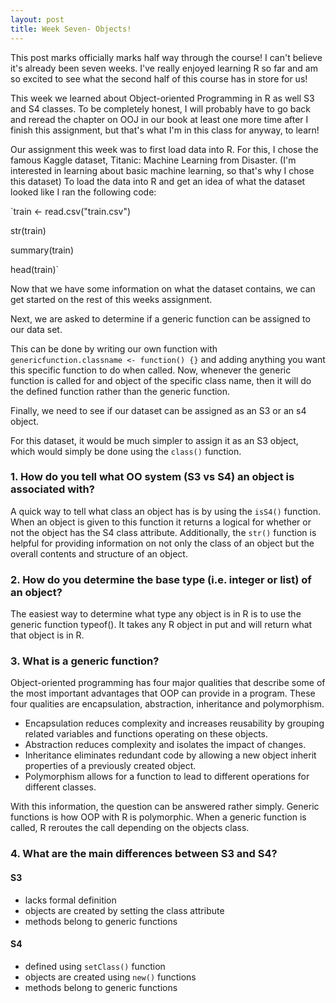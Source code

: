 ```yaml
---
layout: post
title: Week Seven- Objects!
---
```


This post marks officially marks half way through the course! I can't believe it's already been seven weeks. I've really enjoyed learning R so far and am so excited to see what the second half of this course has in store for us!

This week we learned about Object-oriented Programming in R as well S3 and S4 classes. To be completely honest, I will probably have to go back and reread the chapter on OOJ in our book at least one more time after I finish this assignment, but that's what I'm in this class for anyway, to learn!

Our assignment this week was to first load data into R. For this, I chose the famous Kaggle dataset, Titanic: Machine Learning from Disaster. (I'm interested in learning about basic machine learning, so that's why I chose this dataset) To load the data into R and get an idea of what the dataset looked like I ran the following code:

`train <- read.csv("train.csv")

str(train)

summary(train)

head(train)`

Now that we have some information on what the dataset contains, we can get started on the rest of this weeks assignment.

Next, we are asked to determine if a generic function can be assigned to our data set.

This can be done by writing our own function with `genericfunction.classname <- function() {}` and adding anything you want this specific function to do when called. Now, whenever the generic function is called for and object of the specific class name, then it will do the defined function rather than the generic function.

Finally, we need to see if our dataset can be assigned as an S3 or an s4 object.

For this dataset, it would be much simpler to assign it as an S3 object, which would simply be done using the `class()` function.

### 1. How do you tell what OO system (S3 vs S4) an object is associated with?

A quick way to tell what class an object has is by using the `isS4()` function. When an object is given to this function it returns a logical for whether or not the object has the S4 class attribute. Additionally, the `str()` function is helpful for providing information on not only the class of an object but the overall contents and structure of an object.

### 2. How do you determine the base type (i.e. integer or list) of an object?

The easiest way to determine what type any object is in R is to use the generic function typeof(). It takes any R object in put and will return what that object is in R.

### 3. What is a generic function?

Object-oriented programming has four major qualities that describe some of the most important advantages that OOP can provide in a program. These four qualities are encapsulation, abstraction, inheritance and polymorphism.

+ Encapsulation reduces complexity and increases reusability by grouping related variables and functions operating on these objects.
+ Abstraction reduces complexity and isolates the impact of changes.
+ Inheritance eliminates redundant code by allowing a new object inherit properties of a previously created object.
+ Polymorphism allows for a function to lead to different operations for different classes.

With this information, the question can be answered rather simply. Generic functions is how OOP with R is polymorphic. When a generic function is called, R reroutes the call depending on the objects class.

### 4. What are the main differences between S3 and S4?

#### S3

+ lacks formal definition
+ objects are created by setting the class attribute
+ methods belong to generic functions

#### S4

+ defined using `setClass()` function
+ objects are created using `new()` functions
+ methods belong to generic functions
